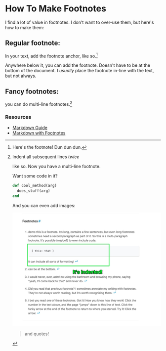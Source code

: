 # How To Make Footnotes

I find a lot of value in footnotes. I don't want to over-use them, but here's how to make them:

## Regular footnote:

In your text, add the footnote anchor, like so.[^example-fn]

[^example-fn]: Here's the footnote! Dun dun dun.

Anywhere below it, you can add the footnote. Doesn't have to be at the bottom of the document. I _usually_ place the footnote in-line with the text, but not always.

## Fancy footnotes:

you can do multi-line footnotes.[^complex-fn]

[^complex-fn]: Indent all subsequent lines _twice_

    like so. Now you have a multi-line footnote.
    
    Want some code in it?
    
    ```ruby
    def cool_method(arg)
      does_stuff(arg)
    end
    ```
    And you can even add images:
    
    ![markdown image](/images/markdown-footnotes.jpg)
    
    > and quotes!
    
### Resources

- [Markdown Guide](https://www.markdownguide.org/extended-syntax#fnref:bignote)
- [Markdown with Footnotes](https://rephrase.net/box/word/footnotes/syntax/)